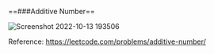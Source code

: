 
==###Additive Number==


![Screenshot 2022-10-13 193506](https://user-images.githubusercontent.com/62577418/195749639-57c16eaa-bdc7-44ae-a094-fd160afe4ef5.png)

Reference: https://leetcode.com/problems/additive-number/
